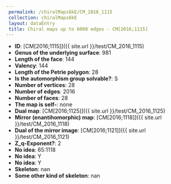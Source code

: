 ```yaml
--- 
 permalink: /chiralMaps6kE/CM_2016_1115 
 collection: chiralMaps6kE
 layout: dataEntry
 title: Chiral maps up to 6000 edges - CM[2016;1115]
---
```


- **ID**: [CM[2016;1115]]({{ site.url }}/test/CM_2016_1115)
- **Genus of the underlying surface**: 981
- **Length of the face**: 144
- **Valency**: 144
- **Length of the Petrie polygon**: 28
- **Is the automorphism group solvable?**: S
- **Number of vertices**: 28
- **Number of edges**: 2016
- **Number of faces**: 28
- **The map is self-**: none
- **Dual map**: [CM[2016;1125]]({{ site.url }}/test/CM_2016_1125)
- **Mirror (enantihomorphic) map**: [CM[2016;1118]]({{ site.url }}/test/CM_2016_1118)
- **Dual of the mirror image**: [CM[2016;1121]]({{ site.url }}/test/CM_2016_1121)
- **Z_q-Exponent?**: 2
- **No idea**:  65:1118
- **No idea**: Y
- **No idea**: Y
- **Skeleton**: nan
- **Some other kind of skeleton**: nan
